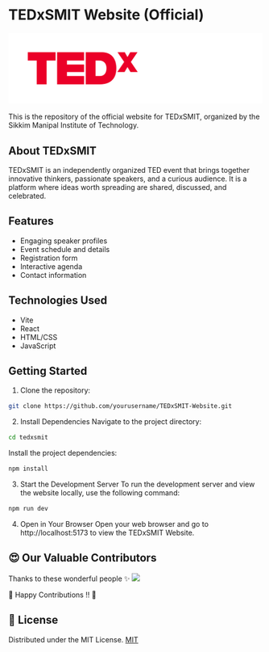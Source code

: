 # TEDxSMIT Website (Official)

![TEDxSMIT Logo](./public/assets/logo-white.png)

This is the repository of the official website for TEDxSMIT, organized by the Sikkim Manipal Institute of Technology.

## About TEDxSMIT

TEDxSMIT is an independently organized TED event that brings together innovative thinkers, passionate speakers, and a curious audience. It is a platform where ideas worth spreading are shared, discussed, and celebrated.

## Features

- Engaging speaker profiles
- Event schedule and details
- Registration form
- Interactive agenda
- Contact information

## Technologies Used

- Vite
- React
- HTML/CSS
- JavaScript

## Getting Started

1. Clone the repository:

```bash
git clone https://github.com/yourusername/TEDxSMIT-Website.git
```
2. Install Dependencies
Navigate to the project directory:

```bash
cd tedxsmit
```
Install the project dependencies:

```bash
npm install
```
3. Start the Development Server
To run the development server and view the website locally, use the following command:

```bash
npm run dev
```
4. Open in Your Browser
Open your web browser and go to http://localhost:5173 to view the TEDxSMIT Website.

## 😍 Our Valuable Contributors

Thanks to these wonderful people ✨
<a href="https://github.com/pooranjoyb/tedxsmit/graphs/contributors">
  <img src="https://contrib.rocks/image?repo=pooranjoyb/tedxsmit" />
</a>

💙 Happy Contributions !! 💙

## 📜 License 

Distributed under the MIT License. 
[MIT](LICENSE)
